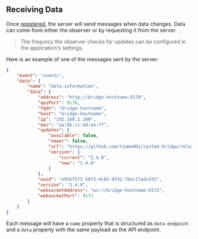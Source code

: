 ## Receiving Data

Once [registered](/docs/websocket?id=registerListener), the server
will send messages when data changes. Data can come from either
the observer or by requesting it from the server.

> The frequncy the observer checks for updates can be configured
> in the application's settings.

Here is an example of one of the messages sent by the server:

```json
{
    "event": "events",
    "data": {
        "name": "data-information",
        "data": {
            "address": "http://bridge-hostname:9170",
            "apiPort": 9170,
            "fqdn": "bridge-hostname",
            "host": "bridge-hostname",
            "ip": "192.168.1.100",
            "mac": "aa:bb:cc:dd:ee:ff",
            "updates": {
                "available": false,
                "newer": false,
                "url": "https://github.com/timmo001/system-bridge/releases/tag/v2.4.0",
                "version": {
                    "current": "2.4.0",
                    "new": "2.4.0"
                }
            },
            "uuid": "e91bf575-56f3-4c83-8f42-70ac17adcd33",
            "version": "2.4.0",
            "websocketAddress": "ws://bridge-hostname:9172",
            "websocketPort": 9172
        }
    }
}
```

Each message will have a `name` property that is structured
as `data-endpoint` and a `data` property with the same payload
as the API endpoint.
